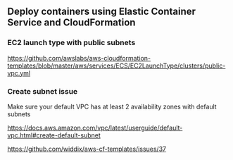 ## Deploy containers using Elastic Container Service and CloudFormation
### EC2 launch type with public subnets 
https://github.com/awslabs/aws-cloudformation-templates/blob/master/aws/services/ECS/EC2LaunchType/clusters/public-vpc.yml

### Create subnet issue
Make sure your default VPC has at least 2 availability zones with default subnets

https://docs.aws.amazon.com/vpc/latest/userguide/default-vpc.html#create-default-subnet

https://github.com/widdix/aws-cf-templates/issues/37
